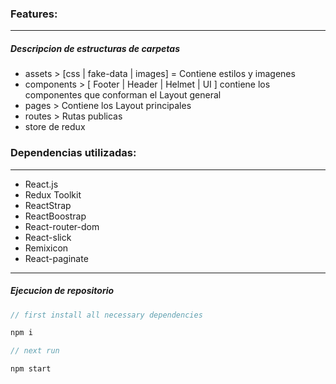 ### Features:

---

##### Descripcion de estructuras de carpetas

- assets > [css | fake-data | images] = Contiene estilos y imagenes
- components > [ Footer | Header | Helmet | UI ] contiene los componentes que conforman el Layout general
- pages > Contiene los Layout principales
- routes > Rutas publicas
- store de redux

### Dependencias utilizadas:

---

- React.js
- Redux Toolkit
- ReactStrap
- ReactBoostrap
- React-router-dom
- React-slick
- Remixicon
- React-paginate

---

##### Ejecucion de repositorio

```javascript
// first install all necessary dependencies

npm i

// next run

npm start

```
